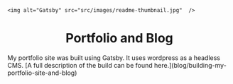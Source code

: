 <p align="center">
  
    <img alt="Gatsby" src="src/images/readme-thumbnail.jpg"  />

</p>
<h1 align="center">
  Portfolio and Blog
</h1>

<p>My portfolio site was built using Gatsby. It uses wordpress as a headless CMS. [A full description of the build can be found here.](blog/building-my-portfolio-site-and-blog)</p>

